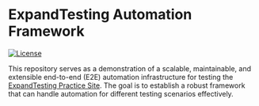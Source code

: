 # ExpandTesting Automation Framework

[![License](https://img.shields.io/badge/license-MIT-blue.svg)](https://opensource.org/licenses/MIT)

This repository serves as a demonstration of a scalable, maintainable, and extensible end-to-end (E2E) automation infrastructure for testing the [ExpandTesting Practice Site](https://practice.expandtesting.com/). The goal is to establish a robust framework that can handle automation for different testing scenarios effectively.